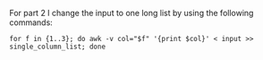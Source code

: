 For part 2 I change the input to one long list by using the following commands:
 
    for f in {1..3}; do awk -v col="$f" '{print $col}' < input >> single_column_list; done

